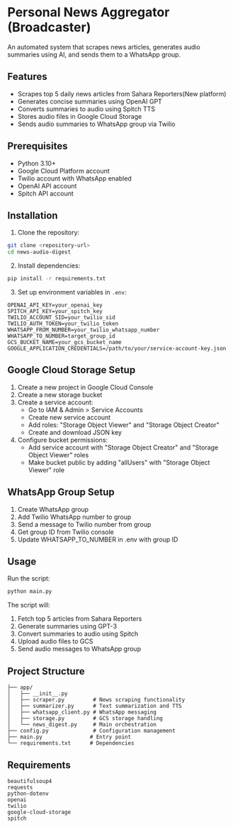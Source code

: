 # Personal News Aggregator (Broadcaster)

An automated system that scrapes news articles, generates audio summaries using AI, and sends them to a WhatsApp group.

## Features

- Scrapes top 5 daily news articles from Sahara Reporters(New platform)
- Generates concise summaries using OpenAI GPT
- Converts summaries to audio using Spitch TTS
- Stores audio files in Google Cloud Storage
- Sends audio summaries to WhatsApp group via Twilio

## Prerequisites

- Python 3.10+
- Google Cloud Platform account
- Twilio account with WhatsApp enabled
- OpenAI API account
- Spitch API account

## Installation

1. Clone the repository:
```bash
git clone <repository-url>
cd news-audio-digest
```

2. Install dependencies:
```bash
pip install -r requirements.txt
```

3. Set up environment variables in `.env`:
```env
OPENAI_API_KEY=your_openai_key
SPITCH_API_KEY=your_spitch_key
TWILIO_ACCOUNT_SID=your_twilio_sid
TWILIO_AUTH_TOKEN=your_twilio_token
WHATSAPP_FROM_NUMBER=your_twilio_whatsapp_number
WHATSAPP_TO_NUMBER=target_group_id
GCS_BUCKET_NAME=your_gcs_bucket_name
GOOGLE_APPLICATION_CREDENTIALS=/path/to/your/service-account-key.json
```

## Google Cloud Storage Setup

1. Create a new project in Google Cloud Console
2. Create a new storage bucket
3. Create a service account:
   - Go to IAM & Admin > Service Accounts
   - Create new service account
   - Add roles: "Storage Object Viewer" and "Storage Object Creator"
   - Create and download JSON key
4. Configure bucket permissions:
   - Add service account with "Storage Object Creator" and "Storage Object Viewer" roles
   - Make bucket public by adding "allUsers" with "Storage Object Viewer" role

## WhatsApp Group Setup

1. Create WhatsApp group
2. Add Twilio WhatsApp number to group
3. Send a message to Twilio number from group
4. Get group ID from Twilio console
5. Update WHATSAPP_TO_NUMBER in .env with group ID

## Usage

Run the script:
```bash
python main.py
```

The script will:
1. Fetch top 5 articles from Sahara Reporters
2. Generate summaries using GPT-3
3. Convert summaries to audio using Spitch
4. Upload audio files to GCS
5. Send audio messages to WhatsApp group

## Project Structure

```
├── app/
│   ├── __init__.py
│   ├── scraper.py         # News scraping functionality
│   ├── summarizer.py      # Text summarization and TTS
│   ├── whatsapp_client.py # WhatsApp messaging
│   ├── storage.py         # GCS storage handling
│   └── news_digest.py     # Main orchestration
├── config.py              # Configuration management
├── main.py               # Entry point
└── requirements.txt      # Dependencies
```

## Requirements

```
beautifulsoup4
requests
python-dotenv
openai
twilio
google-cloud-storage
spitch
```
